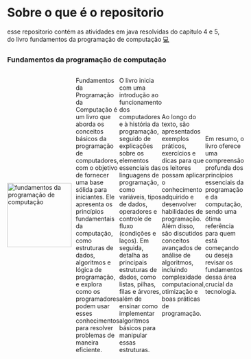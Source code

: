 # Sobre o que é o repositorio

esse repositorio contém as atividades em java resolvidas do capitulo 4 e 5, do livro fundamentos da programação de computação [💻](https://drive.google.com/file/d/1MWTShjGeyGTPoeVImLhxFDcUYBNt2bAB/view?usp=classroom_web&authuser=0)

### Fundamentos da programação de computação

<div style="display: flex; align-items: center;">
  <img src="https://m.media-amazon.com/images/I/81HITrV4GXL._AC_UF894,1000_QL80_.jpg" alt="fundamentos da programação de computação" style="width: 150px; margin-right: 10px;">
  Fundamentos da Programação da Computação é um livro que aborda os conceitos básicos da programação de computadores, com o objetivo de fornecer uma base sólida para iniciantes. Ele apresenta os 
  princípios fundamentais da computação, como estruturas de dados, algoritmos e lógica de programação, e explora como os programadores podem usar esses conhecimentos para resolver problemas de 
  maneira eficiente.

  O livro inicia com uma introdução ao funcionamento dos computadores e à história da programação, seguido de explicações sobre os elementos essenciais das linguagens de programação, como 
  variáveis, tipos de dados, operadores e controle de fluxo (condições e laços). Em seguida, detalha as principais estruturas de dados, como listas, pilhas, filas e árvores, além de ensinar como 
  implementar algoritmos básicos para manipular essas estruturas.

  Ao longo do texto, são apresentados exemplos práticos, exercícios e dicas para que os leitores possam aplicar o conhecimento adquirido e desenvolver habilidades de programação. Além disso, são 
  discutidos conceitos avançados de análise de algoritmos, incluindo complexidade computacional, otimização e boas práticas de programação.

  Em resumo, o livro oferece uma compreensão profunda dos princípios essenciais da programação e da computação, sendo uma ótima referência para quem está começando ou deseja revisar os fundamentos 
  dessa área crucial da tecnologia.
</div>

